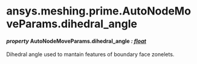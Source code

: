 # ansys.meshing.prime.AutoNodeMoveParams.dihedral_angle

#### *property* AutoNodeMoveParams.dihedral_angle *: [float](https://docs.python.org/3.11/library/functions.html#float)*

Dihedral angle used to mantain features of boundary face zonelets.

<!-- !! processed by numpydoc !! -->
